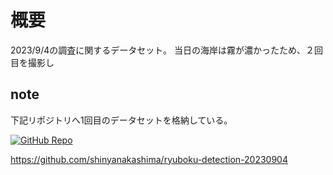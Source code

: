 # 概要
2023/9/4の調査に関するデータセット。
当日の海岸は霧が濃かったため、２回目を撮影し
## note
下記リポジトリへ1回目のデータセットを格納している。

[![GitHub Repo](https://img.shields.io/badge/GitHub-Repository-blue?logo=github)]([ryuboku-detection-20230904](https://github.com/shinyanakashima/ryuboku-detection-20230904))

https://github.com/shinyanakashima/ryuboku-detection-20230904
